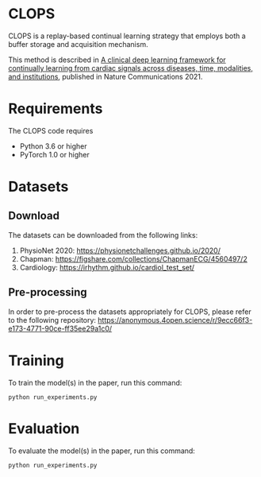 # CLOPS

CLOPS is a replay-based continual learning strategy that employs both a buffer storage and acquisition mechanism. 

This method is described in [A clinical deep learning framework for continually learning from cardiac signals across diseases, time, modalities, and institutions](https://www.nature.com/articles/s41467-021-24483-0), published in Nature Communications 2021. 

# Requirements

The CLOPS code requires

* Python 3.6 or higher
* PyTorch 1.0 or higher

# Datasets

## Download

The datasets can be downloaded from the following links:

1) PhysioNet 2020: https://physionetchallenges.github.io/2020/
2) Chapman: https://figshare.com/collections/ChapmanECG/4560497/2
3) Cardiology: https://irhythm.github.io/cardiol_test_set/

## Pre-processing

In order to pre-process the datasets appropriately for CLOPS, please refer to the following repository:
https://anonymous.4open.science/r/9ecc66f3-e173-4771-90ce-ff35ee29a1c0/

# Training

To train the model(s) in the paper, run this command:

```
python run_experiments.py
```

# Evaluation

To evaluate the model(s) in the paper, run this command:

```
python run_experiments.py
```


